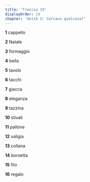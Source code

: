 ```yaml
---
title: 'Traccia 19'
displayOrder: 19
chapter: 'Unità 2: Cercavo qualcosa?'
---
```


**1** cappello

**2** Natale

**3** formaggio

**4** bella

**5** tavolo

**6** tacchi

**7** giacca

**8** eleganza

**9** tazzina

**10** stivali

**11** pallone

**12** valigia

**13** collana

**14** borsetta

**15** filo

**16** regalo

